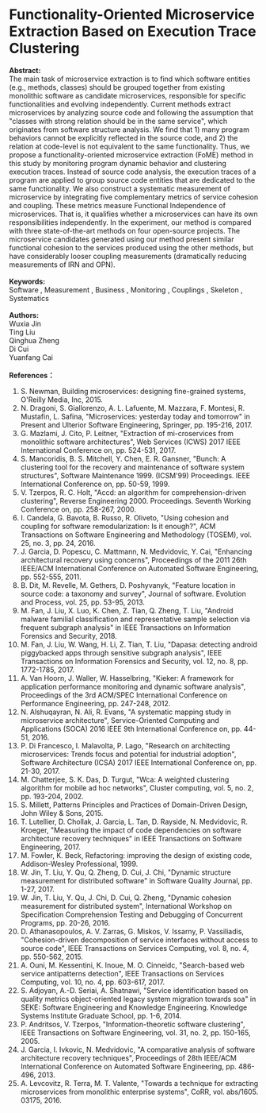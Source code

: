 # Functionality-Oriented Microservice Extraction Based on Execution Trace Clustering
  
**Abstract:**  
The main task of microservice extraction is to find which software entities (e.g., methods, classes) should be grouped together from existing monolithic software as candidate microservices, responsible for specific functionalities and evolving independently. Current methods extract microservices by analyzing source code and following the assumption that "classes with strong relation should be in the same service", which originates from software structure analysis. We find that 1) many program behaviors cannot be explicitly reflected in the source code, and 2) the relation at code-level is not equivalent to the same functionality. Thus, we propose a functionality-oriented microservice extraction (FoME) method in this study by monitoring program dynamic behavior and clustering execution traces. Instead of source code analysis, the execution traces of a program are applied to group source code entities that are dedicated to the same functionality. We also construct a systematic measurement of microservice by integrating five complementary metrics of service cohesion and coupling. These metrics measure Functional Independence of microservices. That is, it qualifies whether a microservices can have its own responsibilities independently. In the experiment, our method is compared with three state-of-the-art methods on four open-source projects. The microservice candidates generated using our method present similar functional cohesion to the services produced using the other methods, but have considerably looser coupling measurements (dramatically reducing measurements of IRN and OPN).
</br>  
**Keywords:**  
Software
,
Measurement
,
Business
,
Monitoring
,
Couplings
,
Skeleton
,
Systematics
</br>  
**Authors:**  
Wuxia Jin  
Ting Liu  
Qinghua Zheng  
Di Cui  
Yuanfang Cai
</br>  
**References：**  
1. S. Newman, Building microservices: designing fine-grained systems, O'Reilly Media, Inc, 2015.  
2. N. Dragoni, S. Giallorenzo, A. L. Lafuente, M. Mazzara, F. Montesi, R. Mustafin, L. Safina, "Microservices: yesterday today and tomorrow" in Present and Ulterior Software Engineering, Springer, pp. 195-216, 2017.  
3. G. Mazlami, J. Cito, P. Leitner, "Extraction of mi-croservices from monolithic software architectures", Web Services (ICWS) 2017 IEEE International Conference on, pp. 524-531, 2017.  
4. S. Mancoridis, B. S. Mitchell, Y. Chen, E. R. Gansner, "Bunch: A clustering tool for the recovery and maintenance of software system structures", Software Maintenance 1999. (ICSM'99) Proceedings. IEEE International Conference on, pp. 50-59, 1999.  
5. V. Tzerpos, R. C. Holt, "Accd: an algorithm for comprehension-driven clustering", Reverse Engineering 2000. Proceedings. Seventh Working Conference on, pp. 258-267, 2000.  
6. I. Candela, G. Bavota, B. Russo, R. Oliveto, "Using cohesion and coupling for software remodularization: Is it enough?", ACM Transactions on Software Engineering and Methodology (TOSEM), vol. 25, no. 3, pp. 24, 2016.   
7. J. Garcia, D. Popescu, C. Mattmann, N. Medvidovic, Y. Cai, "Enhancing architectural recovery using concerns", Proceedings of the 2011 26th IEEE/ACM International Conference on Automated Software Engineering, pp. 552-555, 2011.  
8. B. Dit, M. Revelle, M. Gethers, D. Poshyvanyk, "Feature location in source code: a taxonomy and survey", Journal of software. Evolution and Process, vol. 25, pp. 53-95, 2013.  
9. M. Fan, J. Liu, X. Luo, K. Chen, Z. Tian, Q. Zheng, T. Liu, "Android malware familial classification and representative sample selection via frequent subgraph analysis" in IEEE Transactions on Information Forensics and Security, 2018.  
10. M. Fan, J. Liu, W. Wang, H. Li, Z. Tian, T. Liu, "Dapasa: detecting android piggybacked apps through sensitive subgraph analysis", IEEE Transactions on Information Forensics and Security, vol. 12, no. 8, pp. 1772-1785, 2017.  
11. A. Van Hoorn, J. Waller, W. Hasselbring, "Kieker: A framework for application performance monitoring and dynamic software analysis", Proceedings of the 3rd ACM/SPEC International Conference on Performance Engineering, pp. 247-248, 2012.  
12. N. Alshuqayran, N. Ali, R. Evans, "A systematic mapping study in microservice architecture", Service-Oriented Computing and Applications (SOCA) 2016 IEEE 9th International Conference on, pp. 44-51, 2016.  
13. P. Di Francesco, I. Malavolta, P. Lago, "Research on architecting microservices: Trends focus and potential for industrial adoption", Software Architecture (ICSA) 2017 IEEE International Conference on, pp. 21-30, 2017.  
14. M. Chatterjee, S. K. Das, D. Turgut, "Wca: A weighted clustering algorithm for mobile ad hoc networks", Cluster computing, vol. 5, no. 2, pp. 193-204, 2002.  
15. S. Millett, Patterns Principles and Practices of Domain-Driven Design, John Wiley & Sons, 2015. 
16. T. Lutellier, D. Chollak, J. Garcia, L. Tan, D. Rayside, N. Medvidovic, R. Kroeger, "Measuring the impact of code dependencies on software architecture recovery techniques" in IEEE Transactions on Software Engineering, 2017.  
17. M. Fowler, K. Beck, Refactoring: improving the design of existing code, Addison-Wesley Professional, 1999.  
18. W. Jin, T. Liu, Y. Qu, Q. Zheng, D. Cui, J. Chi, "Dynamic structure measurement for distributed software" in Software Quality Journal, pp. 1-27, 2017.  
19. W. Jin, T. Liu, Y. Qu, J. Chi, D. Cui, Q. Zheng, "Dynamic cohesion measurement for distributed system", International Workshop on Specification Comprehension Testing and Debugging of Concurrent Programs, pp. 20-26, 2016.  
20. D. Athanasopoulos, A. V. Zarras, G. Miskos, V. Issarny, P. Vassiliadis, "Cohesion-driven decomposition of service interfaces without access to source code", IEEE Transactions on Services Computing, vol. 8, no. 4, pp. 550-562, 2015.  
21. A. Ouni, M. Kessentini, K. Inoue, M. O. Cinneidc, "Search-based web service antipatterns detection", IEEE Transactions on Services Computing, vol. 10, no. 4, pp. 603-617, 2017.  
22. S. Adjoyan, A.-D. Seriai, A. Shatnawi, "Service identification based on quality metrics object-oriented legacy system migration towards soa" in SEKE: Software Engineering and Knowledge Engineering. Knowledge Systems Institute Graduate School, pp. 1-6, 2014.  
23. P. Andritsos, V. Tzerpos, "Information-theoretic software clustering", IEEE Transactions on Software Engineering, vol. 31, no. 2, pp. 150-165, 2005.  
24. J. Garcia, I. Ivkovic, N. Medvidovic, "A comparative analysis of software architecture recovery techniques", Proceedings of 28th IEEE/ACM International Conference on Automated Software Engineering, pp. 486-496, 2013.  
25. A. Levcovitz, R. Terra, M. T. Valente, "Towards a technique for extracting microservices from monolithic enterprise systems", CoRR, vol. abs/1605. 03175, 2016.  
